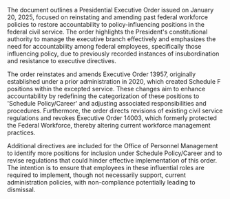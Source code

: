 The document outlines a Presidential Executive Order issued on January 20, 2025, focused on reinstating and amending past federal workforce policies to restore accountability to policy-influencing positions in the federal civil service. The order highlights the President's constitutional authority to manage the executive branch effectively and emphasizes the need for accountability among federal employees, specifically those influencing policy, due to previously recorded instances of insubordination and resistance to executive directives.

The order reinstates and amends Executive Order 13957, originally established under a prior administration in 2020, which created Schedule F positions within the excepted service. These changes aim to enhance accountability by redefining the categorization of these positions to 'Schedule Policy/Career' and adjusting associated responsibilities and procedures. Furthermore, the order directs revisions of existing civil service regulations and revokes Executive Order 14003, which formerly protected the Federal Workforce, thereby altering current workforce management practices.

Additional directives are included for the Office of Personnel Management to identify more positions for inclusion under Schedule Policy/Career and to revise regulations that could hinder effective implementation of this order. The intention is to ensure that employees in these influential roles are required to implement, though not necessarily support, current administration policies, with non-compliance potentially leading to dismissal.